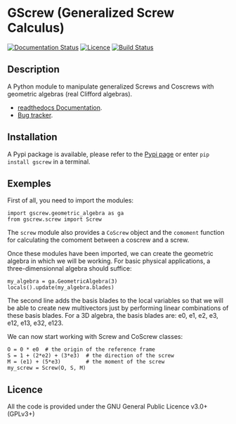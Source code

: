 # GScrew (Generalized Screw Calculus)
[![Documentation Status](https://readthedocs.org/projects/gscrew/badge/?version=latest)](https://gscrew.readthedocs.io/en/latest/?badge=latest)
[![Licence](https://img.shields.io/github/license/GenScrew/GScrew?color=green)](https://github.com/GenScrew/GScrew/blob/master/LICENSE)
[![Build Status](https://github.com/GenScrew/GScrew/actions/workflows/python-publish.yml/badge.svg)](https://github.com/GenScrew/GScrew/blob/master/.github/workflows/python-publish.yml)

## Description
A Python module to manipulate generalized Screws and Coscrews with geometric algebras (real Clifford algebras).

- [readthedocs Documentation](https://gscrew.readthedocs.io/en/latest/).
- [Bug tracker](https://github.com/GenScrew/GScrew/issues).

## Installation
A Pypi package is available, please refer to the [Pypi page](https://pypi.org/project/GScrew/) or enter `pip install gscrew` in a terminal.

## Exemples
First of all, you need to import the modules:
```
import gscrew.geometric_algebra as ga
from gscrew.screw import Screw
```
The `screw` module also provides a `CoScrew` object and the `comoment` function for calculating the comoment between a coscrew and a screw.

Once these modules have been imported, we can create the geometric algebra in which we will be working. For basic physical applications, a three-dimensionnal algebra should suffice:
```
my_algebra = ga.GeometricAlgebra(3)
locals().update(my_algebra.blades)
```
The second line adds the basis blades to the local variables so that we will be able to create new multivectors just by performing linear combinations of these basis blades. For a 3D algebra, the basis blades are: e0, e1, e2, e3, e12, e13, e32, e123.

We can now start working with Screw and CoScrew classes:
```
O = 0 * e0  # the origin of the reference frame
S = 1 + (2*e2) + (3*e3)  # the direction of the screw
M = (e1) + (5*e3)        # the moment of the screw
my_screw = Screw(O, S, M)
```

## Licence
All the code is provided under the GNU General Public Licence v3.0+ (GPLv3+)
